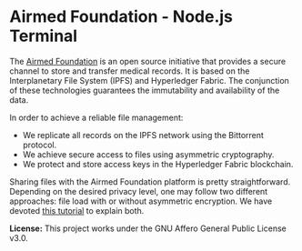 # Airmed Foundation - Node.js Terminal 

The [Airmed Foundation](https://airmedfoundation.thechain.tech/) is an open source initiative that provides a secure channel to store and transfer medical records. It is based on the Interplanetary File System (IPFS) and Hyperledger Fabric. The conjunction of these technologies guarantees the immutability and availability of the data.

In order to achieve a reliable file management:

* We replicate all records on the IPFS network using the Bittorrent protocol. 
* We achieve secure access to files using asymmetric cryptography. 
* We protect and store access keys in the Hyperledger Fabric blockchain.

Sharing files with the Airmed Foundation platform is pretty straightforward. Depending on the desired privacy level, one may follow two different approaches: file load with or without asymmetric encryption. We have devoted [this tutorial](https://airmedfoundation.thechain.tech/tutorial) to explain both.

**License:** This project works under the GNU Affero General Public License v3.0. 


